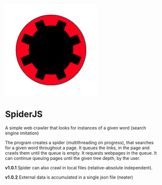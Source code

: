 
<img src="spiderJS/data/256x256/spider.png" alt="" width="300"/>

# SpiderJS
A simple web crawler that looks for instances of a given word (search engine imitation)

The program creates a spider (multithreading on progress), that searches for a given word throughout a page. It queues the links, in the page and crawls them until the queue is empty. It requests webpages in the queue. It can continue queuing pages
until the given tree depth, by the user.

**v1.0.1** Spider can also crawl in local files (relative-absolute independent).

**v1.0.2** External data is accumulated in a single json file (neater)
